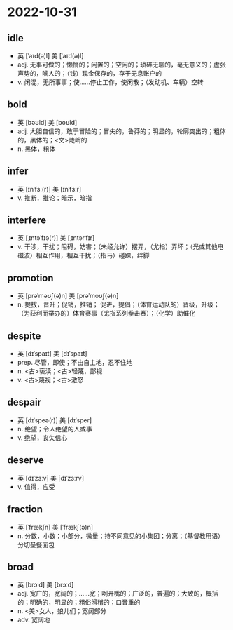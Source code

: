# 2022-10-31
  
## idle
- 英  [ˈaɪd(ə)l]   美  [ˈaɪd(ə)l]
- adj. 无事可做的；懒惰的；闲置的；空闲的；琐碎无聊的，毫无意义的；虚张声势的，唬人的；（钱）现金保存的，存于无息账户的
- v. 闲混，无所事事；使……停止工作，使闲散；（发动机、车辆）空转

## bold
- 英  [bəʊld]   美  [boʊld]
- adj. 大胆自信的，敢于冒险的；冒失的，鲁莽的；明显的，轮廓突出的；粗体的，黑体的；<文>陡峭的
- n. 黑体，粗体

## infer
- 英  [ɪnˈfɜː(r)]   美  [ɪnˈfɜːr]
- v. 推断，推论；暗示，暗指

## interfere
- 英  [ˌɪntəˈfɪə(r)]   美  [ˌɪntərˈfɪr]
- v. 干涉，干扰；阻碍，妨害；（未经允许）摆弄，（尤指）弄坏；（光或其他电磁波）相互作用，相互干扰；（指马）碰踝，绊脚

## promotion
- 英  [prəˈməʊʃ(ə)n]   美  [prəˈmoʊʃ(ə)n]
- n. 提拔，晋升；促销，推销； 促进，提倡；（体育运动队的）晋级，升级；（为获利而举办的）体育赛事（尤指系列拳击赛）；（化学）助催化

## despite
- 英  [dɪˈspaɪt]   美  [dɪˈspaɪt]
- prep. 尽管，即使；不由自主地，忍不住地
- n. <古>亵渎；<古>轻蔑，鄙视
- v. <古>蔑视；<古>激怒

## despair
- 英  [dɪˈspeə(r)]   美  [dɪˈsper]
- n. 绝望；令人绝望的人或事
- v. 绝望，丧失信心

## deserve
- 英  [dɪˈzɜːv]   美  [dɪˈzɜːrv]
- v. 值得，应受

## fraction
- 英  [ˈfrækʃn]   美  [ˈfrækʃ(ə)n]
- n. 分数，小数；小部分，微量；持不同意见的小集团；分离；（基督教用语）分切圣餐面包

## broad
- 英  [brɔːd]   美  [brɔːd]
- adj. 宽广的，宽阔的；……宽；咧开嘴的；广泛的，普遍的；大致的，概括的；明确的，明显的；粗俗滑稽的；口音重的
- n. <美>女人，娘儿们；宽阔部分
- adv. 宽阔地
